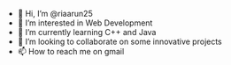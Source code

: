 - 👋 Hi, I’m @riaarun25
- 👀 I’m interested in Web Development 
- 🌱 I’m currently learning C++ and Java
- 💞️ I’m looking to collaborate on some innovative projects
- 📫 How to reach me on gmail 

<!---
riaarun25/riaarun25 is a ✨ special ✨ repository because its `README.md` (this file) appears on your GitHub profile.
You can click the Preview link to take a look at your changes.
--->
